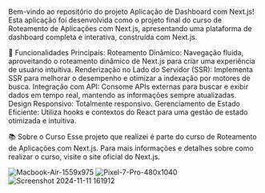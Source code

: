 Bem-vindo ao repositório do projeto Aplicação de Dashboard com Next.js! Esta aplicação foi desenvolvida como o projeto final do curso de Roteamento de Aplicações com Next.js, apresentando uma plataforma de dashboard completa e interativa, construída com Next.js.

🚀 Funcionalidades Principais:
Roteamento Dinâmico: Navegação fluida, aproveitando o roteamento dinâmico de Next.js para criar uma experiência de usuário intuitiva.
Renderização no Lado do Servidor (SSR): Implementa SSR para melhorar o desempenho e otimizar a indexação por motores de busca.
Integração com API: Consome APIs externas para buscar e exibir dados em tempo real, mantendo as informações sempre atualizadas.
Design Responsivo: Totalmente responsivo.
Gerenciamento de Estado Eficiente: Utiliza hooks e contextos do React para uma gestão de estado otimizada e intuitiva.

📚 Sobre o Curso
Esse projeto que realizei é parte do curso de Roteamento de Aplicações com Next.js. Para mais informações e detalhes sobre como realizar o curso, visite o site oficial do Next.js.

![Macbook-Air-1559x975](https://github.com/user-attachments/assets/cf1d1ca7-6ef2-4cef-bbc9-7149a30e134e)
![Pixel-7-Pro-480x1040](https://github.com/user-attachments/assets/45700556-bd13-498e-bf4d-7f07204e59df)
![Screenshot 2024-11-11 161912](https://github.com/user-attachments/assets/ffa33a58-c834-42af-afd3-de1fe1d5fafb)




